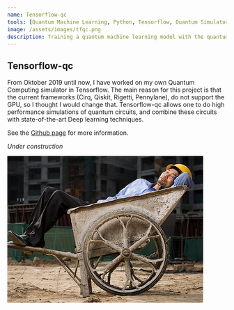 ```yaml
---
name: Tensorflow-qc
tools: [Quantum Machine Learning, Python, Tensorflow, Quantum Simulators]
image: /assets/images/tfqc.png
description: Training a quantum machine learning model with the quantum log-likelihood
---
```

 
## Tensorflow-qc

From Oktober 2019 until now, I have worked on my own Quantum Computing simulator in Tensorflow. The main reason for this project is that
the current frameworks (Cirq, Qiskit, Rigetti, Pennylane), do not support the GPU, so I thought I would change that. Tensorflow-qc allows one to do high performance simulations of quantum circuits, and combine these circuits with state-of-the-art Deep learning techniques. 

See the [Github page](https://github.com/therooler/tensorflow-qc) for more information.

*Under construction*

<img style="float: left;" src="/assets/images/wip.jpg">  


